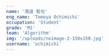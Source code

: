 ```yaml
---
name: '落道 智也'
eng_name: 'Tomoya Ochimichi'
occupation: 'Student'
grade: 'M1'
team: 'Algorithm'
img: '/uploads/noimage-2-150x150.jpg'
username: 'ochimichi'
---
```

